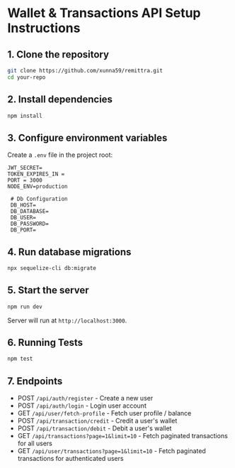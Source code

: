 # Wallet & Transactions API Setup Instructions

## 1. Clone the repository

```bash
git clone https://github.com/xunna59/remittra.git
cd your-repo
```

## 2. Install dependencies

```bash
npm install
```

## 3. Configure environment variables

Create a `.env` file in the project root:

```
JWT_SECRET=
TOKEN_EXPIRES_IN = 
PORT = 3000
NODE_ENV=production

 # Db Configuration
 DB_HOST=
 DB_DATABASE=
 DB_USER=
 DB_PASSWORD=
 DB_PORT=
```

## 4. Run database migrations

```bash
npx sequelize-cli db:migrate
```

## 5. Start the server

```bash
npm run dev
```

Server will run at `http://localhost:3000`.

## 6. Running Tests

```bash
npm test
```

## 7. Endpoints

* POST `/api/auth/register` - Create a new user
* POST `/api/auth/login` - Login user account
* GET  `/api/user/fetch-profile` - Fetch user profile / balance
* POST `/api/transaction/credit` - Credit a user's wallet
* POST `/api/transaction/debit` - Debit a user's wallet
* GET `/api/transactions?page=1&limit=10` - Fetch paginated transactions for all users
* GET `/api/user/transactions?page=1&limit=10` - Fetch paginated transactions for authenticated users


